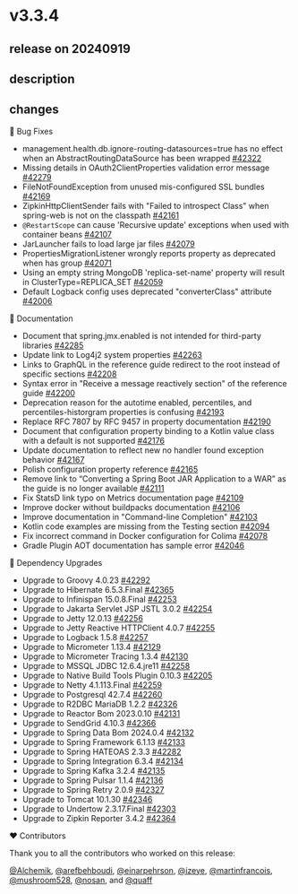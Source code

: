 # v3.3.4

## release on 20240919
## description
## changes
🐞 Bug Fixes

* management.health.db.ignore-routing-datasources=true has no effect when an AbstractRoutingDataSource has been wrapped <a href="https://github.com/spring-projects/spring-boot/issues/42322" data-hovercard-type="issue" data-hovercard-url="/spring-projects/spring-boot/issues/42322/hovercard">#42322</a>
* Missing details in OAuth2ClientProperties validation error message <a href="https://github.com/spring-projects/spring-boot/issues/42279" data-hovercard-type="issue" data-hovercard-url="/spring-projects/spring-boot/issues/42279/hovercard">#42279</a>
* FileNotFoundException from unused mis-configured SSL bundles <a href="https://github.com/spring-projects/spring-boot/issues/42169" data-hovercard-type="issue" data-hovercard-url="/spring-projects/spring-boot/issues/42169/hovercard">#42169</a>
* ZipkinHttpClientSender fails with "Failed to introspect Class" when spring-web is not on the classpath <a href="https://github.com/spring-projects/spring-boot/issues/42161" data-hovercard-type="issue" data-hovercard-url="/spring-projects/spring-boot/issues/42161/hovercard">#42161</a>
* <code>@RestartScope</code> can cause 'Recursive update' exceptions when used with container beans <a href="https://github.com/spring-projects/spring-boot/issues/42107" data-hovercard-type="issue" data-hovercard-url="/spring-projects/spring-boot/issues/42107/hovercard">#42107</a>
* JarLauncher fails to load large jar files <a href="https://github.com/spring-projects/spring-boot/issues/42079" data-hovercard-type="issue" data-hovercard-url="/spring-projects/spring-boot/issues/42079/hovercard">#42079</a>
* PropertiesMigrationListener wrongly reports property as deprecated when has group <a href="https://github.com/spring-projects/spring-boot/issues/42071" data-hovercard-type="issue" data-hovercard-url="/spring-projects/spring-boot/issues/42071/hovercard">#42071</a>
* Using an empty string MongoDB 'replica-set-name' property will result in ClusterType=REPLICA_SET <a href="https://github.com/spring-projects/spring-boot/issues/42059" data-hovercard-type="issue" data-hovercard-url="/spring-projects/spring-boot/issues/42059/hovercard">#42059</a>
* Default Logback config uses deprecated "converterClass" attribute <a href="https://github.com/spring-projects/spring-boot/issues/42006" data-hovercard-type="issue" data-hovercard-url="/spring-projects/spring-boot/issues/42006/hovercard">#42006</a>

📔 Documentation

* Document that spring.jmx.enabled is not intended for third-party libraries <a href="https://github.com/spring-projects/spring-boot/issues/42285" data-hovercard-type="issue" data-hovercard-url="/spring-projects/spring-boot/issues/42285/hovercard">#42285</a>
* Update link to Log4j2 system properties <a href="https://github.com/spring-projects/spring-boot/issues/42263" data-hovercard-type="issue" data-hovercard-url="/spring-projects/spring-boot/issues/42263/hovercard">#42263</a>
* Links to GraphQL in the reference guide redirect to the root instead of specific sections <a href="https://github.com/spring-projects/spring-boot/issues/42208" data-hovercard-type="issue" data-hovercard-url="/spring-projects/spring-boot/issues/42208/hovercard">#42208</a>
* Syntax error in "Receive a message reactively section" of the reference guide <a href="https://github.com/spring-projects/spring-boot/issues/42200" data-hovercard-type="issue" data-hovercard-url="/spring-projects/spring-boot/issues/42200/hovercard">#42200</a>
* Deprecation reason for the autotime enabled, percentiles, and percentiles-historgram properties is confusing <a href="https://github.com/spring-projects/spring-boot/issues/42193" data-hovercard-type="issue" data-hovercard-url="/spring-projects/spring-boot/issues/42193/hovercard">#42193</a>
* Replace RFC 7807 by RFC 9457 in property documentation <a href="https://github.com/spring-projects/spring-boot/issues/42190" data-hovercard-type="issue" data-hovercard-url="/spring-projects/spring-boot/issues/42190/hovercard">#42190</a>
* Document that configuration property binding to a Kotlin value class with a default is not supported <a href="https://github.com/spring-projects/spring-boot/issues/42176" data-hovercard-type="issue" data-hovercard-url="/spring-projects/spring-boot/issues/42176/hovercard">#42176</a>
* Update documentation to reflect new no handler found exception behavior <a href="https://github.com/spring-projects/spring-boot/issues/42167" data-hovercard-type="issue" data-hovercard-url="/spring-projects/spring-boot/issues/42167/hovercard">#42167</a>
* Polish configuration property reference <a href="https://github.com/spring-projects/spring-boot/issues/42165" data-hovercard-type="issue" data-hovercard-url="/spring-projects/spring-boot/issues/42165/hovercard">#42165</a>
* Remove link to “Converting a Spring Boot JAR Application to a WAR” as the guide is no longer available <a href="https://github.com/spring-projects/spring-boot/issues/42111" data-hovercard-type="issue" data-hovercard-url="/spring-projects/spring-boot/issues/42111/hovercard">#42111</a>
* Fix StatsD link typo on Metrics documentation page <a href="https://github.com/spring-projects/spring-boot/pull/42109" data-hovercard-type="pull_request" data-hovercard-url="/spring-projects/spring-boot/pull/42109/hovercard">#42109</a>
* Improve docker without buildpacks documentation <a href="https://github.com/spring-projects/spring-boot/issues/42106" data-hovercard-type="issue" data-hovercard-url="/spring-projects/spring-boot/issues/42106/hovercard">#42106</a>
* Improve documentation in "Command-line Completion" <a href="https://github.com/spring-projects/spring-boot/issues/42103" data-hovercard-type="issue" data-hovercard-url="/spring-projects/spring-boot/issues/42103/hovercard">#42103</a>
* Kotlin code examples are missing from the Testing section <a href="https://github.com/spring-projects/spring-boot/issues/42094" data-hovercard-type="issue" data-hovercard-url="/spring-projects/spring-boot/issues/42094/hovercard">#42094</a>
* Fix incorrect command in Docker configuration for Colima <a href="https://github.com/spring-projects/spring-boot/pull/42078" data-hovercard-type="pull_request" data-hovercard-url="/spring-projects/spring-boot/pull/42078/hovercard">#42078</a>
* Gradle Plugin AOT documentation has sample error <a href="https://github.com/spring-projects/spring-boot/issues/42046" data-hovercard-type="issue" data-hovercard-url="/spring-projects/spring-boot/issues/42046/hovercard">#42046</a>

🔨 Dependency Upgrades

* Upgrade to Groovy 4.0.23 <a href="https://github.com/spring-projects/spring-boot/issues/42292" data-hovercard-type="issue" data-hovercard-url="/spring-projects/spring-boot/issues/42292/hovercard">#42292</a>
* Upgrade to Hibernate 6.5.3.Final <a href="https://github.com/spring-projects/spring-boot/issues/42365" data-hovercard-type="issue" data-hovercard-url="/spring-projects/spring-boot/issues/42365/hovercard">#42365</a>
* Upgrade to Infinispan 15.0.8.Final <a href="https://github.com/spring-projects/spring-boot/issues/42253" data-hovercard-type="issue" data-hovercard-url="/spring-projects/spring-boot/issues/42253/hovercard">#42253</a>
* Upgrade to Jakarta Servlet JSP JSTL 3.0.2 <a href="https://github.com/spring-projects/spring-boot/issues/42254" data-hovercard-type="issue" data-hovercard-url="/spring-projects/spring-boot/issues/42254/hovercard">#42254</a>
* Upgrade to Jetty 12.0.13 <a href="https://github.com/spring-projects/spring-boot/issues/42256" data-hovercard-type="issue" data-hovercard-url="/spring-projects/spring-boot/issues/42256/hovercard">#42256</a>
* Upgrade to Jetty Reactive HTTPClient 4.0.7 <a href="https://github.com/spring-projects/spring-boot/issues/42255" data-hovercard-type="issue" data-hovercard-url="/spring-projects/spring-boot/issues/42255/hovercard">#42255</a>
* Upgrade to Logback 1.5.8 <a href="https://github.com/spring-projects/spring-boot/issues/42257" data-hovercard-type="issue" data-hovercard-url="/spring-projects/spring-boot/issues/42257/hovercard">#42257</a>
* Upgrade to Micrometer 1.13.4 <a href="https://github.com/spring-projects/spring-boot/issues/42129" data-hovercard-type="issue" data-hovercard-url="/spring-projects/spring-boot/issues/42129/hovercard">#42129</a>
* Upgrade to Micrometer Tracing 1.3.4 <a href="https://github.com/spring-projects/spring-boot/issues/42130" data-hovercard-type="issue" data-hovercard-url="/spring-projects/spring-boot/issues/42130/hovercard">#42130</a>
* Upgrade to MSSQL JDBC 12.6.4.jre11 <a href="https://github.com/spring-projects/spring-boot/issues/42258" data-hovercard-type="issue" data-hovercard-url="/spring-projects/spring-boot/issues/42258/hovercard">#42258</a>
* Upgrade to Native Build Tools Plugin 0.10.3 <a href="https://github.com/spring-projects/spring-boot/issues/42205" data-hovercard-type="issue" data-hovercard-url="/spring-projects/spring-boot/issues/42205/hovercard">#42205</a>
* Upgrade to Netty 4.1.113.Final <a href="https://github.com/spring-projects/spring-boot/issues/42259" data-hovercard-type="issue" data-hovercard-url="/spring-projects/spring-boot/issues/42259/hovercard">#42259</a>
* Upgrade to Postgresql 42.7.4 <a href="https://github.com/spring-projects/spring-boot/issues/42260" data-hovercard-type="issue" data-hovercard-url="/spring-projects/spring-boot/issues/42260/hovercard">#42260</a>
* Upgrade to R2DBC MariaDB 1.2.2 <a href="https://github.com/spring-projects/spring-boot/issues/42326" data-hovercard-type="issue" data-hovercard-url="/spring-projects/spring-boot/issues/42326/hovercard">#42326</a>
* Upgrade to Reactor Bom 2023.0.10 <a href="https://github.com/spring-projects/spring-boot/issues/42131" data-hovercard-type="issue" data-hovercard-url="/spring-projects/spring-boot/issues/42131/hovercard">#42131</a>
* Upgrade to SendGrid 4.10.3 <a href="https://github.com/spring-projects/spring-boot/issues/42366" data-hovercard-type="issue" data-hovercard-url="/spring-projects/spring-boot/issues/42366/hovercard">#42366</a>
* Upgrade to Spring Data Bom 2024.0.4 <a href="https://github.com/spring-projects/spring-boot/issues/42132" data-hovercard-type="issue" data-hovercard-url="/spring-projects/spring-boot/issues/42132/hovercard">#42132</a>
* Upgrade to Spring Framework 6.1.13 <a href="https://github.com/spring-projects/spring-boot/issues/42133" data-hovercard-type="issue" data-hovercard-url="/spring-projects/spring-boot/issues/42133/hovercard">#42133</a>
* Upgrade to Spring HATEOAS 2.3.3 <a href="https://github.com/spring-projects/spring-boot/issues/42282" data-hovercard-type="issue" data-hovercard-url="/spring-projects/spring-boot/issues/42282/hovercard">#42282</a>
* Upgrade to Spring Integration 6.3.4 <a href="https://github.com/spring-projects/spring-boot/issues/42134" data-hovercard-type="issue" data-hovercard-url="/spring-projects/spring-boot/issues/42134/hovercard">#42134</a>
* Upgrade to Spring Kafka 3.2.4 <a href="https://github.com/spring-projects/spring-boot/issues/42135" data-hovercard-type="issue" data-hovercard-url="/spring-projects/spring-boot/issues/42135/hovercard">#42135</a>
* Upgrade to Spring Pulsar 1.1.4 <a href="https://github.com/spring-projects/spring-boot/issues/42136" data-hovercard-type="issue" data-hovercard-url="/spring-projects/spring-boot/issues/42136/hovercard">#42136</a>
* Upgrade to Spring Retry 2.0.9 <a href="https://github.com/spring-projects/spring-boot/issues/42327" data-hovercard-type="issue" data-hovercard-url="/spring-projects/spring-boot/issues/42327/hovercard">#42327</a>
* Upgrade to Tomcat 10.1.30 <a href="https://github.com/spring-projects/spring-boot/issues/42346" data-hovercard-type="issue" data-hovercard-url="/spring-projects/spring-boot/issues/42346/hovercard">#42346</a>
* Upgrade to Undertow 2.3.17.Final <a href="https://github.com/spring-projects/spring-boot/issues/42303" data-hovercard-type="issue" data-hovercard-url="/spring-projects/spring-boot/issues/42303/hovercard">#42303</a>
* Upgrade to Zipkin Reporter 3.4.2 <a href="https://github.com/spring-projects/spring-boot/issues/42364" data-hovercard-type="issue" data-hovercard-url="/spring-projects/spring-boot/issues/42364/hovercard">#42364</a>

❤️ Contributors

Thank you to all the contributors who worked on this release:

<a class="user-mention notranslate" data-hovercard-type="user" data-hovercard-url="/users/Alchemik/hovercard" data-octo-click="hovercard-link-click" data-octo-dimensions="link_type:self" href="https://github.com/Alchemik">@Alchemik</a>, <a class="user-mention notranslate" data-hovercard-type="user" data-hovercard-url="/users/arefbehboudi/hovercard" data-octo-click="hovercard-link-click" data-octo-dimensions="link_type:self" href="https://github.com/arefbehboudi">@arefbehboudi</a>, <a class="user-mention notranslate" data-hovercard-type="user" data-hovercard-url="/users/einarpehrson/hovercard" data-octo-click="hovercard-link-click" data-octo-dimensions="link_type:self" href="https://github.com/einarpehrson">@einarpehrson</a>, <a class="user-mention notranslate" data-hovercard-type="user" data-hovercard-url="/users/izeye/hovercard" data-octo-click="hovercard-link-click" data-octo-dimensions="link_type:self" href="https://github.com/izeye">@izeye</a>, <a class="user-mention notranslate" data-hovercard-type="user" data-hovercard-url="/users/martinfrancois/hovercard" data-octo-click="hovercard-link-click" data-octo-dimensions="link_type:self" href="https://github.com/martinfrancois">@martinfrancois</a>, <a class="user-mention notranslate" data-hovercard-type="user" data-hovercard-url="/users/mushroom528/hovercard" data-octo-click="hovercard-link-click" data-octo-dimensions="link_type:self" href="https://github.com/mushroom528">@mushroom528</a>, <a class="user-mention notranslate" data-hovercard-type="user" data-hovercard-url="/users/nosan/hovercard" data-octo-click="hovercard-link-click" data-octo-dimensions="link_type:self" href="https://github.com/nosan">@nosan</a>, and <a class="user-mention notranslate" data-hovercard-type="user" data-hovercard-url="/users/quaff/hovercard" data-octo-click="hovercard-link-click" data-octo-dimensions="link_type:self" href="https://github.com/quaff">@quaff</a>

